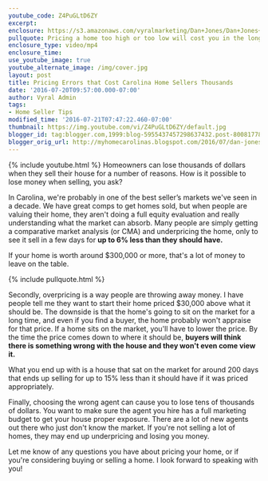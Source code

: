 ```yaml
---
youtube_code: Z4PuGLtD6ZY
excerpt:
enclosure: https://s3.amazonaws.com/vyralmarketing/Dan+Jones/Dan+Jones+Home+Selling+Team-+The+Top+Reasons+Sellers+Lose+Thousands+of+Dollars+When+Selling.mp4
pullquote: Pricing a home too high or too low will cost you in the long run.
enclosure_type: video/mp4
enclosure_time:
use_youtube_image: true
youtube_alternate_image: /img/cover.jpg
layout: post
title: Pricing Errors that Cost Carolina Home Sellers Thousands
date: '2016-07-20T09:57:00.000-07:00'
author: Vyral Admin
tags:
- Home Seller Tips
modified_time: '2016-07-21T07:47:22.460-07:00'
thumbnail: https://img.youtube.com/vi/Z4PuGLtD6ZY/default.jpg
blogger_id: tag:blogger.com,1999:blog-5955437457298637432.post-8008177821102902949
blogger_orig_url: http://myhomecarolinas.blogspot.com/2016/07/dan-jones-home-selling-team-avoid-these.html
---
```

{% include youtube.html %}
Homeowners can lose thousands of dollars when they sell their house for a number of reasons. How is it possible to lose money when selling, you ask?

In Carolina, we're probably in one of the best seller’s markets we've seen in a decade. We have great comps to get homes sold, but when people are valuing their home, they aren't doing a full equity evaluation and really understanding what the market can absorb. Many people are simply getting a comparative market analysis (or CMA) and underpricing the home, only to see it sell in a few days for **up to 6% less than they should have.**

If your home is worth around $300,000 or more, that's a lot of money to leave on the table.

{% include pullquote.html %}

 Secondly, overpricing is a way people are throwing away money. I have people tell me they want to start their home priced $30,000 above what it should be. The downside is that the home's going to sit on the market for a long time, and even if you find a buyer, the home probably won't appraise for that price. If a home sits on the market, you'll have to lower the price. By the time the price comes down to where it should be, **buyers will think there is something wrong with the house and they won't even come view it.**


What you end up with is a house that sat on the market for around 200 days that ends up selling for up to 15% less than it should have if it was priced appropriately.

Finally, choosing the wrong agent can cause you to lose tens of thousands of dollars. You want to make sure the agent you hire has a full marketing budget to get your house proper exposure. There are a lot of new agents out there who just don't know the market. If you're not selling a lot of homes, they may end up underpricing and losing you money.

Let me know of any questions you have about pricing your home, or if you're considering buying or selling a home. I look forward to speaking with you!
